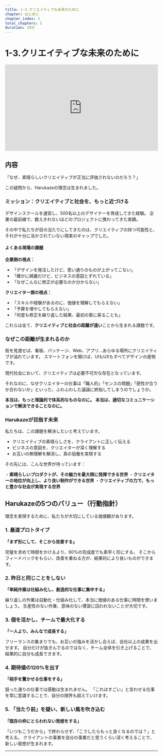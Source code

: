 ```yaml
---
title: 1-3.クリエイティブな未来のために
chapter: はじめに
chapter_index: 3
total_chapters: 5
duration: 10分
---
```


# 1-3.クリエイティブな未来のために

<div style="position: relative; padding-bottom: 56.25%; height: 0;"><iframe src="https://www.loom.com/embed/b90b10e4d93f495298412ebaaaf14c07?sid=04553d64-3b1a-421f-93ee-f10943203a37" frameborder="0" webkitallowfullscreen mozallowfullscreen allowfullscreen style="position: absolute; top: 0; left: 0; width: 100%; height: 100%;"></iframe></div>

## 内容

「なぜ、素晴らしいクリエイティブが正当に評価されないのだろう？」

この疑問から、Harukazeの理念は生まれました。

### ミッション：クリエイティブと社会を、もっと近づける

デザインスクールを運営し、500名以上のデザイナーを育成してきた経験。
企業の最前線で、数えきれないほどのプロジェクトに携わってきた実績。

その中で私たちが目の当たりにしてきたのは、クリエイティブの持つ可能性と、それが十分に活かされていない現実のギャップでした。

#### よくある現場の課題

**企業側の視点：**
- 「デザインを発注したけど、思い通りのものが上がってこない」
- 「確かに綺麗だけど、ビジネスの意図とずれている」
- 「なぜこんなに修正が必要なのか分からない」

**クリエイター側の視点：**
- 「スキルや経験があるのに、価値を理解してもらえない」
- 「予算を増やしてもらえない」
- 「何度も修正を繰り返した結果、最初の案に戻ることも」

これらは全て、**クリエイティブと社会の距離が遠い**ことから生まれる課題です。

### なぜこの距離が生まれるのか

街を見渡せば、看板、パッケージ、Web、アプリ...あらゆる場所にクリエイティブが溢れています。
スマートフォンを開けば、UIもUXもすべてデザインの産物です。

現代社会において、クリエイティブは必要不可欠な存在となっています。

それなのに、なぜクリエイターの仕事は「職人的」「センスの問題」「感性が合うか合わないか」といった、ふわふわした議論に終始してしまうのでしょうか。

**本当は、もっと理論的で体系的なものなのに。**
**本当は、適切なコミュニケーションで解決できることなのに。**

### Harukazeが目指す未来

私たちは、この課題を解決したいと考えています。

- クリエイティブの素晴らしさを、クライアントに正しく伝える
- ビジネスの意図を、クリエイターが深く理解する
- お互いの無理解を解消し、真の協働を実現する

その先には、こんな世界が待っています：

・**素晴らしいプロダクトが、その魅力を最大限に発揮できる世界**
・**クリエイターの地位が向上し、より良い制作ができる世界**
・**クリエイティブの力で、もっと豊かな社会が実現する世界**

## Harukazeの5つのバリュー（行動指針）

理念を実現するために、私たちが大切にしている価値観があります。

### 1. 最速プロトタイプ
**「まず形にして、そこから改善する」**

完璧を求めて時間をかけるより、60%の完成度でも素早く形にする。
そこからフィードバックをもらい、改善を重ねる方が、結果的により良いものができます。

### 2. 昨日と同じことをしない
**「単純作業は仕組み化し、創造的な仕事に集中する」**

繰り返しの作業は自動化・仕組み化して、本当に価値のある仕事に時間を使いましょう。
生産性のない作業、意味のない慣習に囚われないことが大切です。

### 3. 個を活かし、チームで最大化する
**「一人より、みんなで成長する」**

フリーランスの集まりでも、お互いの強みを活かし合えば、会社以上の成果を出せます。
自分だけが抜きんでるのではなく、チーム全体を引き上げることで、結果的に自分も成長できます。

### 4. 期待値の120%を出す
**「相手を驚かせる仕事をする」**

狙った通りの仕事では感動は生まれません。
「これはすごい」と言わせる仕事を常に意識することで、自分の限界も超えていけます。

### 5. 「当たり前」を疑い、新しい風を吹き込む
**「既存の枠にとらわれない発想をする」**

「いつもこうだから」で終わらせず、「こうしたらもっと良くなるのでは？」と考える。
クライアントの事業を自分の事業だと思うくらい深く考えることで、新しい発想が生まれます。

---

